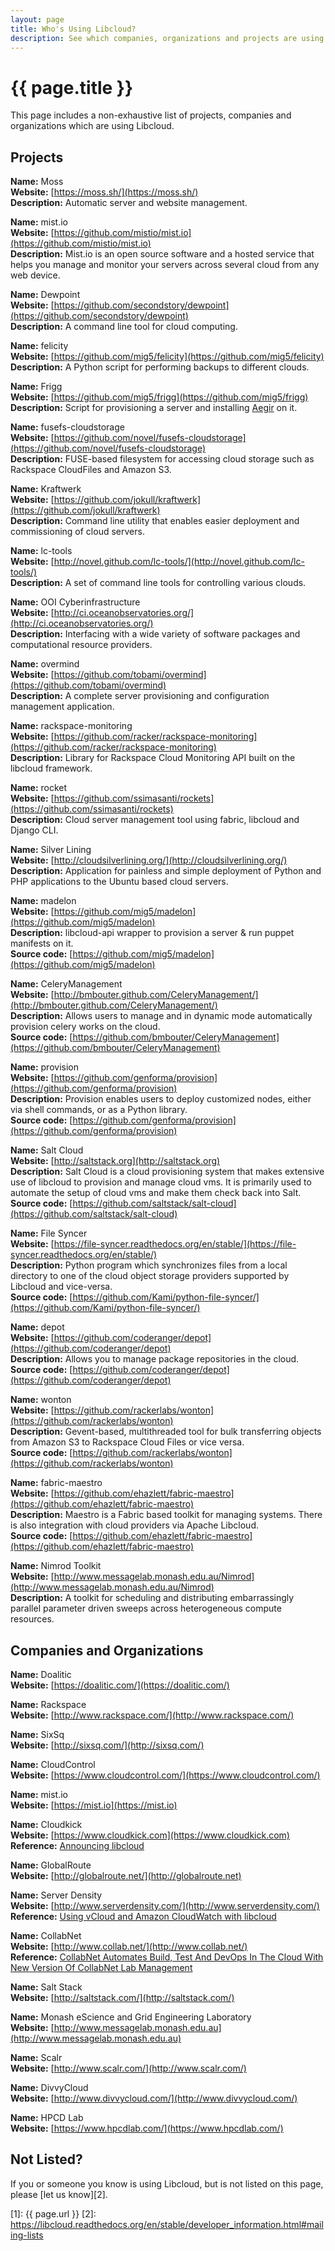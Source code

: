 ```yaml
---
layout: page
title: Who's Using Libcloud?
description: See which companies, organizations and projects are using Libcloud and learn from their usage.
---
```


# {{ page.title }}

This page includes a non-exhaustive list of projects, companies and
organizations which are using Libcloud.

## Projects

**Name:** Moss  
**Website:** [https://moss.sh/](https://moss.sh/)  
**Description:** Automatic server and website management.  

**Name:** mist.io  
**Website:** [https://github.com/mistio/mist.io](https://github.com/mistio/mist.io)  
**Description:** Mist.io is an open source software and a hosted service that
helps you manage and monitor your servers across several cloud from any web
device.  

**Name:** Dewpoint  
**Website:** [https://github.com/secondstory/dewpoint](https://github.com/secondstory/dewpoint)  
**Description:** A command line tool for cloud computing.  

**Name:** felicity  
**Website:** [https://github.com/mig5/felicity](https://github.com/mig5/felicity)  
**Description:** A Python script for performing backups to different clouds.  

**Name:** Frigg  
**Website:** [https://github.com/mig5/frigg](https://github.com/mig5/frigg)  
**Description:** Script for provisioning a server and installing
[Aegir](http://aegirproject.org/) on it.  

**Name:** fusefs-cloudstorage  
**Website:** [https://github.com/novel/fusefs-cloudstorage](https://github.com/novel/fusefs-cloudstorage)  
**Description:** FUSE-based filesystem for accessing cloud storage such as
Rackspace CloudFiles and Amazon S3.

**Name:** Kraftwerk  
**Website:** [https://github.com/jokull/kraftwerk](https://github.com/jokull/kraftwerk)  
**Description:** Command line utility that enables easier deployment and commissioning of cloud servers.

**Name:** lc-tools  
**Website:** [http://novel.github.com/lc-tools/](http://novel.github.com/lc-tools/)  
**Description:** A set of command line tools for controlling various clouds.

**Name:** OOI Cyberinfrastructure  
**Website:** [http://ci.oceanobservatories.org/](http://ci.oceanobservatories.org/)  
**Description:** Interfacing with a wide variety of software packages and computational resource providers.  

**Name:** overmind  
**Website:** [https://github.com/tobami/overmind](https://github.com/tobami/overmind)  
**Description:** A complete server provisioning and configuration management application.  

**Name:** rackspace-monitoring  
**Website:** [https://github.com/racker/rackspace-monitoring](https://github.com/racker/rackspace-monitoring)  
**Description:** Library for Rackspace Cloud Monitoring API built on the libcloud framework.

**Name:** rocket  
**Website:** [https://github.com/ssimasanti/rockets](https://github.com/ssimasanti/rockets)  
**Description:** Cloud server management tool using fabric, libcloud and Django CLI.  

**Name:** Silver Lining  
**Website:** [http://cloudsilverlining.org/](http://cloudsilverlining.org/)  
**Description:** Application for painless and simple deployment of Python and
PHP applications to the Ubuntu based cloud servers.  

**Name:** madelon  
**Website:** [https://github.com/mig5/madelon](https://github.com/mig5/madelon)  
**Description:** libcloud-api wrapper to provision a server & run puppet
manifests on it.  
**Source code:** [https://github.com/mig5/madelon](https://github.com/mig5/madelon)  

**Name:** CeleryManagement  
**Website:** [http://bmbouter.github.com/CeleryManagement/](http://bmbouter.github.com/CeleryManagement/)  
**Description:** Allows users to manage and in dynamic mode automatically
provision celery works on the cloud.   
**Source code:** [https://github.com/bmbouter/CeleryManagement](https://github.com/bmbouter/CeleryManagement)

**Name:** provision  
**Website:** [https://github.com/genforma/provision](https://github.com/genforma/provision)  
**Description:** Provision enables users to deploy customized nodes, either via
shell commands, or as a Python library.   
**Source code:** [https://github.com/genforma/provision](https://github.com/genforma/provision)

**Name:** Salt Cloud  
**Website:** [http://saltstack.org](http://saltstack.org)  
**Description:** Salt Cloud is a cloud provisioning system that makes extensive
use of libcloud to  provision and manage cloud vms. It is primarily used to
automate the setup of cloud vms and make them check back into Salt.   
**Source code:** [https://github.com/saltstack/salt-cloud](https://github.com/saltstack/salt-cloud)

**Name:** File Syncer  
**Website:** [https://file-syncer.readthedocs.org/en/stable/](https://file-syncer.readthedocs.org/en/stable/)  
**Description:** Python program which synchronizes files from a local directory
to one of the cloud object storage providers supported by Libcloud and
vice-versa.  
**Source code:** [https://github.com/Kami/python-file-syncer/](https://github.com/Kami/python-file-syncer/)

**Name:** depot  
**Website:** [https://github.com/coderanger/depot](https://github.com/coderanger/depot)  
**Description:** Allows you to manage package repositories in the cloud.  
**Source code:** [https://github.com/coderanger/depot](https://github.com/coderanger/depot)

**Name:** wonton  
**Website:** [https://github.com/rackerlabs/wonton](https://github.com/rackerlabs/wonton)  
**Description:** Gevent-based, multithreaded tool for bulk transferring objects
from Amazon S3 to Rackspace Cloud Files or vice versa.  
**Source code:** [https://github.com/rackerlabs/wonton](https://github.com/rackerlabs/wonton)

**Name:** fabric-maestro  
**Website:** [https://github.com/ehazlett/fabric-maestro](https://github.com/ehazlett/fabric-maestro)  
**Description:** Maestro is a Fabric based toolkit for managing systems. There
is also integration with cloud providers via Apache Libcloud.  
**Source code:** [https://github.com/ehazlett/fabric-maestro](https://github.com/ehazlett/fabric-maestro)

**Name:** Nimrod Toolkit  
**Website:** [http://www.messagelab.monash.edu.au/Nimrod](http://www.messagelab.monash.edu.au/Nimrod)  
**Description:** A toolkit for scheduling and distributing embarrassingly
parallel parameter driven sweeps across heterogeneous compute resources.

## Companies and Organizations

**Name:** Doalitic  
**Website:** [https://doalitic.com/](https://doalitic.com/)

**Name:** Rackspace  
**Website:** [http://www.rackspace.com/](http://www.rackspace.com/)

**Name:** SixSq  
**Website:** [http://sixsq.com/](http://sixsq.com/)

**Name:** CloudControl  
**Website:** [https://www.cloudcontrol.com/](https://www.cloudcontrol.com/)

**Name:** mist.io   
**Website:** [https://mist.io](https://mist.io)  

**Name:** Cloudkick  
**Website:** [https://www.cloudkick.com](https://www.cloudkick.com)  
**Reference:** [Announcing libcloud](https://www.cloudkick.com/blog/2009/jul/23/libcloud-announced/)

**Name:** GlobalRoute  
**Website:** [http://globalroute.net/](http://globalroute.net)

**Name:** Server Density  
**Website:** [http://www.serverdensity.com/](http://www.serverdensity.com/)  
**Reference:** [Using vCloud and Amazon CloudWatch with libcloud](http://blog.boxedice.com/2010/03/04/using-vcloud-and-amazon-cloudwatch-with-libcloud/)

**Name:** CollabNet  
**Website:** [http://www.collab.net/](http://www.collab.net/)  
**Reference:** [CollabNet Automates Build, Test And DevOps In The Cloud With New Version Of CollabNet Lab Management](http://www.itnewsonline.com/showprnstory.php?storyid=215128)

**Name:** Salt Stack  
**Website:** [http://saltstack.com/](http://saltstack.com/)  

**Name:** Monash eScience and Grid Engineering Laboratory  
**Website:** [http://www.messagelab.monash.edu.au](http://www.messagelab.monash.edu.au)  

**Name:** Scalr  
**Website:** [http://www.scalr.com/](http://www.scalr.com/)

**Name:** DivvyCloud  
**Website:** [http://www.divvycloud.com/](http://www.divvycloud.com/)

**Name:** HPCD Lab  
**Website:** [https://www.hpcdlab.com/](https://www.hpcdlab.com/) 

## Not Listed?

If you or someone you know is using Libcloud, but is not listed on this page,
please [let us know][2].

[1]: {{ page.url }}
[2]: https://libcloud.readthedocs.org/en/stable/developer_information.html#mailing-lists
